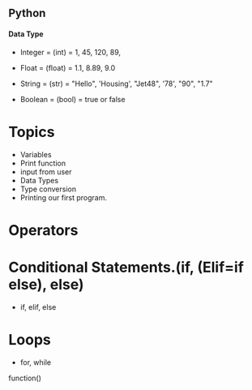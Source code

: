 ## Python
#### Data Type
* Integer = (int) = 1, 45, 120, 89,

* Float = (float) = 1.1, 8.89, 9.0

* String = (str) = "Hello", 'Housing', "Jet48", '78', "90", "1.7"

* Boolean = (bool) = true or false


# Topics
* Variables
* Print function
* input from user
* Data Types
* Type conversion
* Printing our first program.

# Operators
# Conditional Statements.(if, (Elif=if else), else)
   + if, elif, else
# Loops
   + for, while

function()